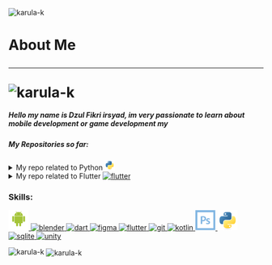 <p align="left"> <img src="https://komarev.com/ghpvc/?username=karula-k&label=Profile%20views&color=0e75b6&style=flat" alt="karula-k" /> </p>
<h1>About Me</>
<hr>
<img align="center" src="https://github-readme-stats.vercel.app/api?username=karula-k&show_icons=true&locale=en" alt="karula-k" />
<h5>Hello my name is Dzul Fikri irsyad, im very passionate to learn about mobile development or game development my </h5>
<h5>My Repositories so far: </h5>
<details>
<summary>My repo related to Python <a href="https://www.python.org" target="_blank" rel="noreferrer"> <img src="https://raw.githubusercontent.com/devicons/devicon/master/icons/python/python-original.svg" alt="python" width="20" height="20"/> </a></summary>
-<a href="https://github.com/Karula-k/fraktal-triangle">Fraktal Apps</a> An app to make fraktal triangle or snowflake <br>
-<a href="https://github.com/Karula-k/Aplikasi-penghitung-gudang">Aplikasi penghitung gudang</a> An ui app that counting goods in warehouse <br>
-<a href="https://github.com/Karula-k/Project-Sistem-Terdistribusi">chatbot</a> This one team project making an chatbot with flask and python <br>
</details>
<details>
<summary> My repo related to Flutter <a href="https://flutter.dev" target="_blank" rel="noreferrer"> <img src="https://www.vectorlogo.zone/logos/flutterio/flutterio-icon.svg" alt="flutter" width="20" height="20"/> </a></summary>
-<a href="https://github.com/Karula-k/palindromeapp"> Palindrom App> checking words and return true or false depends the words <br>
-<a href ="https://github.com/Karula-k/RestaurantApp">Restaurant app</a> Submisiion for dicoding academy, its using dummy api for making restaurant app <br>
-<a href="https://github.com/Karula-k/githubapiTesting"> Github</a> apps that using github api <br>
-<a href="https://github.com/Karula-k/food_cafe"> Food & cafe</a> uncomplete apps <br>
-<a href="https://github.com/Juanneilp/match_mates"> Match Mates</a> apps for capstone project in dicoding academy using firebase ass back end but currently inactive <br>
</details>

<h3 align="left">Skills:</h3>

<p align="left"> <a href="https://developer.android.com" target="_blank" rel="noreferrer"> <img src="https://raw.githubusercontent.com/devicons/devicon/master/icons/android/android-original-wordmark.svg" alt="android" width="40" height="40"/> </a> 
<a href="https://www.blender.org/" target="_blank" rel="noreferrer"> <img src="https://download.blender.org/branding/community/blender_community_badge_white.svg" alt="blender" width="40" height="40"/> </a> 
<a href="https://dart.dev" target="_blank" rel="noreferrer"> <img src="https://www.vectorlogo.zone/logos/dartlang/dartlang-icon.svg" alt="dart" width="40" height="40"/> </a> 
<a href="https://www.figma.com/" target="_blank" rel="noreferrer"> <img src="https://www.vectorlogo.zone/logos/figma/figma-icon.svg" alt="figma" width="40" height="40"/> </a> 
<a href="https://flutter.dev" target="_blank" rel="noreferrer"> <img src="https://www.vectorlogo.zone/logos/flutterio/flutterio-icon.svg" alt="flutter" width="40" height="40"/> </a> 
<a href="https://git-scm.com/" target="_blank" rel="noreferrer"> <img src="https://www.vectorlogo.zone/logos/git-scm/git-scm-icon.svg" alt="git" width="40" height="40"/> </a> 
<a href="https://kotlinlang.org" target="_blank" rel="noreferrer"> <img src="https://www.vectorlogo.zone/logos/kotlinlang/kotlinlang-icon.svg" alt="kotlin" width="40" height="40"/> </a> 
<a href="https://www.photoshop.com/en" target="_blank" rel="noreferrer"> <img src="https://raw.githubusercontent.com/devicons/devicon/master/icons/photoshop/photoshop-line.svg" alt="photoshop" width="40" height="40"/> </a> 
<a href="https://www.python.org" target="_blank" rel="noreferrer"> <img src="https://raw.githubusercontent.com/devicons/devicon/master/icons/python/python-original.svg" alt="python" width="40" height="40"/> </a> 
<a href="https://www.sqlite.org/" target="_blank" rel="noreferrer"> <img src="https://www.vectorlogo.zone/logos/sqlite/sqlite-icon.svg" alt="sqlite" width="40" height="40"/> </a> 
<a href="https://unity.com/" target="_blank" rel="noreferrer"> <img src="https://www.vectorlogo.zone/logos/unity3d/unity3d-icon.svg" alt="unity" width="40" height="40"/> </a> </p>

<p><img align="left" src="https://github-readme-stats.vercel.app/api/top-langs?username=karula-k&show_icons=true&locale=en&layout=compact" alt="karula-k" /></p>



<p>&nbsp;<img align="center" src="https://github-readme-streak-stats.herokuapp.com/?user=karula-k&" alt="karula-k" /></p>
